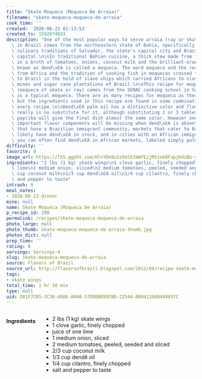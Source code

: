 ```yaml
---
title: "Skate Moqueca (Moqueca De Arraia)"
filename: "skate-moqueca-moqueca-de-arraia"
cook_time: ''
created: '2020-06-23 01:13:53'
created_ts: 1592874833
description: "One of the most popular ways to serve arraia (ray or skate in English)\
  \ in Brazil comes from the northeastern state of Bahia, specifically from the Afro-Brazilian\
  \ culinary traditions of Salvador, the state's capital city and Brazil's original\
  \ capital.\n\nIn traditional Bahian cuisine, a thick stew made from fish or seafood\
  \ in a broth of tomatoes, onions, coconut milk and the brilliant-orange palm oil\
  \ known as dend\xEA is called a moqueca. The word moqueca and the recipe both come\
  \ from Africa and the tradition of cooking fish in moquecas crossed the Atlantic\
  \ to Brazil in the hold of slave ships which carried Africans to slavery in the\
  \ mines and sugar cane plantations of Brazil.\n\nThis recipe for moqueca de arraia\
  \ (moqueca of skate or ray) comes from the SENAC cooking school in Salvador, and\
  \ is a typical moqueca. There are as many recipes for moqueca as there are cooks,\
  \ but the ingredients used in this recipe are found in some combination in almost\
  \ every recipe.\n\nDend\xEA palm oil has a distinctive color and flavor and there\
  \ really is no substitute for it, although substituting 2 or 3 tablespoons of sweet\
  \ paprika will give the final dish almost the same color. However one of the most\
  \ important flavor components will be missing when dend\xEA is absent. In cities\
  \ that have a Brazilian immigrant community, markets that cater to Brazilians will\
  \ likely have dend\xEA in stock, and in cities with an African immigrant population\
  \ you can often find dend\xEA in African markets, labeled simply palm oil."
difficulty: ''
favorite: 0
image_url: https://lh5.ggpht.com/HlvYDn0uSzOoSXJmWfEzjM5ze68FapjKdzBu-yzCncp_iE02r2zyEXOi2dJRhMBCWYSFTMU3R5e98--eEeJE=s640-c-rj-v1-e365
ingredients: "2 lbs (1 kg) skate wings\n1 clove garlic, finely chopped\njuice of one\
  \ lime\n1 medium onion, sliced\n2 medium tomatoes, peeled, seeded and sliced\n2/3\
  \ cup coconut milk\n1/3 cup dend\xEA oil\n1/4 cup cilantro, finely chopped\nsalt\
  \ and pepper to taste"
intrash: 0
meal_notes:
- 2020-06-23-dinner
mine: null
name: Skate Moqueca (Moqueca De Arraia)
p_recipe_id: 200
permalink: /recipes/skate-moqueca-moqueca-de-arraia
photo_large: null
photo_thumb: skate-moqueca-moqueca-de-arraia-thumb.jpg
photos_dict: null
prep_time: ''
rating: 0
servings: Servings:4
slug: skate-moqueca-moqueca-de-arraia
source: Flavors of Brazil
source_url: http://flavorsofbrazil.blogspot.com/2012/04/recipe-skate-moqueca-moqueca-de-arraia.html
tags:
- skate wings
total_time: 1 hr 10 min
type: null
uid: D81F7CB5-3C38-48A6-A04A-57D9DB0997BD-22544-000412688449837C
---
```

<div class="large-8 medium-7 columns" id="writeup">	</div><!-- #writeup -->
</div><!-- #row-one -->
<div class="row" id="row-two">	<div class="medium-4 small-5 columns" id="ingredients"><h4>Ingredients</h4><div class="box box-ingredients content"><ul>
<li>2 lbs (1 kg) skate wings</li>
<li>1 clove garlic, finely chopped</li>
<li>juice of one lime</li>
<li>1 medium onion, sliced</li>
<li>2 medium tomatoes, peeled, seeded and sliced</li>
<li>2/3 cup coconut milk</li>
<li>1/3 cup dendê oil</li>
<li>1/4 cup cilantro, finely chopped</li>
<li>salt and pepper to taste</li>
</ul>
</div>	</div>	<div class="medium-6 small-7 columns" id="directions">	</div>